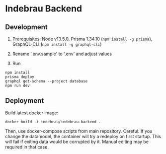 # Indebrau Backend

## Development

1. Prerequisites: Node v13.5.0, Prisma 1.34.10 (`npm install -g prisma`), GraphQL-CLI (`npm install -g graphql-cli`)

2. Rename '.env.sample' to '.env' and adjust values

3. Run
```
npm install
prisma deploy
graphql get-schema --project database
npm run dev
```

## Deployment
Build latest docker image:
```
docker build -t indebrau/indebrau-backend .
```

Then, use docker-compose scripts from main repository. Careful: If you change the datamodel, the container will try a redeploy on first startup. This will fail if exiting data would be corrupted by it. Manual editing may be required in that case.